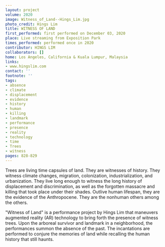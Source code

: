 ```yaml
---
layout: project
volume: 2020
image: Witness_of_Land--Hings_Lim.jpg
photo_credit: Hings Lim
title: WITNESS OF LAND
first_performed: first performed on December 03, 2020
place: Live streaming from Exposition Park
times_performed: performed once in 2020
contributor: HINGS LIM
collaborators: []
home: Los Angeles, California & Kuala Lumpur, Malaysia
links:
- www.hingslim.com
contact: ''
footnote: ''
tags:
- absence
- climate
- displacement
- evidence
- history
- human
- killing
- landmark
- performance
- presence
- reality
- technology
- time
- Trees
- witness
pages: 828-829
---
```




Trees are living time capsules of land. They are witnesses of history. They witness climate changes, migration, colonization, industrialization, and urbanization. They live long enough to witness the long history of displacement and discrimination, as well as the forgotten massacre and killing that took place under their shades. Outlive human lifespan, they are the evidence of the Anthropocene. They are the nonhuman others among the others. 

"Witness of Land" is a performance project by Hings Lim that maneuvers augmented reality (AR) technology to bring forth the presence of witness trees. Upon the arboreal survivor and landmark in a neighborhood, the performances summon the absence of the past. The incantations are performed to conjure the memories of land while recalling the human history that still haunts.
